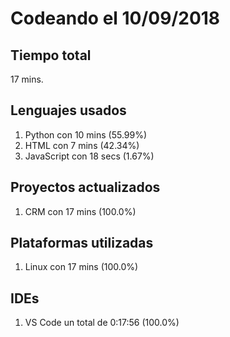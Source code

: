 # Codeando el 10/09/2018

## Tiempo total
17 mins.

## Lenguajes usados
1. Python con 10 mins (55.99%)
1. HTML con 7 mins (42.34%)
1. JavaScript con 18 secs (1.67%)

## Proyectos actualizados
1. CRM con 17 mins (100.0%)

## Plataformas utilizadas
1. Linux con 17 mins (100.0%)

## IDEs
1. VS Code un total de 0:17:56 (100.0%)
